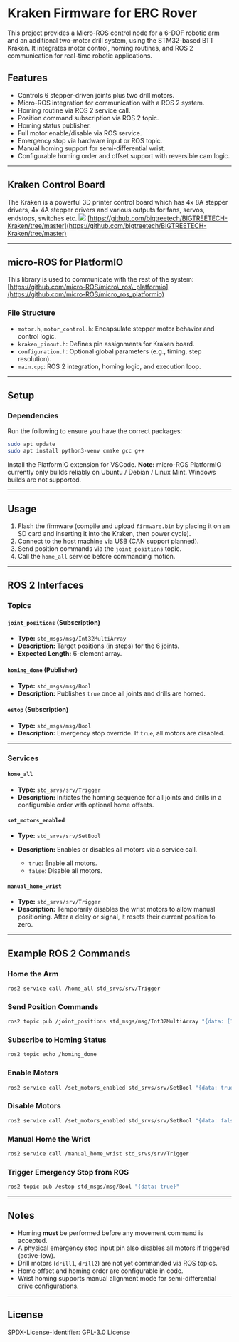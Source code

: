 # Kraken Firmware for ERC Rover

This project provides a Micro-ROS control node for a 6-DOF robotic arm and an additional two-motor drill system, using the STM32-based BTT Kraken. It integrates motor control, homing routines, and ROS 2 communication for real-time robotic applications.

## Features

* Controls 6 stepper-driven joints plus two drill motors.
* Micro-ROS integration for communication with a ROS 2 system.
* Homing routine via ROS 2 service call.
* Position command subscription via ROS 2 topic.
* Homing status publisher.
* Full motor enable/disable via ROS service.
* Emergency stop via hardware input or ROS topic.
* Manual homing support for semi-differential wrist.
* Configurable homing order and offset support with reversible cam logic.

---

## Kraken Control Board

The Kraken is a powerful 3D printer control board which has 4x 8A stepper drivers, 4x 4A stepper drivers and various outputs for fans, servos, endstops, switches etc.
![](https://teamgloomy.github.io/images/btt_kraken_pins.png)
[https://github.com/bigtreetech/BIGTREETECH-Kraken/tree/master](https://github.com/bigtreetech/BIGTREETECH-Kraken/tree/master)

---

## micro-ROS for PlatformIO

This library is used to communicate with the rest of the system:
[https://github.com/micro-ROS/micro\_ros\_platformio](https://github.com/micro-ROS/micro_ros_platformio)

### File Structure

* `motor.h`, `motor_control.h`: Encapsulate stepper motor behavior and control logic.
* `kraken_pinout.h`: Defines pin assignments for Kraken board.
* `configuration.h`: Optional global parameters (e.g., timing, step resolution).
* `main.cpp`: ROS 2 integration, homing logic, and execution loop.

---

## Setup

### Dependencies

Run the following to ensure you have the correct packages:

```bash
sudo apt update
sudo apt install python3-venv cmake gcc g++
```

Install the PlatformIO extension for VSCode.
**Note:** micro-ROS PlatformIO currently only builds reliably on Ubuntu / Debian / Linux Mint. Windows builds are not supported.

---

## Usage

1. Flash the firmware (compile and upload `firmware.bin` by placing it on an SD card and inserting it into the Kraken, then power cycle).
2. Connect to the host machine via USB (CAN support planned).
3. Send position commands via the `joint_positions` topic.
4. Call the `home_all` service before commanding motion.

---

## ROS 2 Interfaces

### Topics

#### `joint_positions` (Subscription)

* **Type:** `std_msgs/msg/Int32MultiArray`
* **Description:** Target positions (in steps) for the 6 joints.
* **Expected Length:** 6-element array.

#### `homing_done` (Publisher)

* **Type:** `std_msgs/msg/Bool`
* **Description:** Publishes `true` once all joints and drills are homed.

#### `estop` (Subscription)

* **Type:** `std_msgs/msg/Bool`
* **Description:** Emergency stop override. If `true`, all motors are disabled.

---

### Services

#### `home_all`

* **Type:** `std_srvs/srv/Trigger`
* **Description:** Initiates the homing sequence for all joints and drills in a configurable order with optional home offsets.

#### `set_motors_enabled`

* **Type:** `std_srvs/srv/SetBool`
* **Description:** Enables or disables all motors via a service call.

  * `true`: Enable all motors.
  * `false`: Disable all motors.

#### `manual_home_wrist`

* **Type:** `std_srvs/srv/Trigger`
* **Description:** Temporarily disables the wrist motors to allow manual positioning. After a delay or signal, it resets their current position to zero.

---

## Example ROS 2 Commands

### Home the Arm

```bash
ros2 service call /home_all std_srvs/srv/Trigger
```

### Send Position Commands

```bash
ros2 topic pub /joint_positions std_msgs/msg/Int32MultiArray "{data: [1000, 2000, 1500, 1000, 500, 0]}"
```

### Subscribe to Homing Status

```bash
ros2 topic echo /homing_done
```

### Enable Motors

```bash
ros2 service call /set_motors_enabled std_srvs/srv/SetBool "{data: true}"
```

### Disable Motors

```bash
ros2 service call /set_motors_enabled std_srvs/srv/SetBool "{data: false}"
```

### Manual Home the Wrist

```bash
ros2 service call /manual_home_wrist std_srvs/srv/Trigger
```

### Trigger Emergency Stop from ROS

```bash
ros2 topic pub /estop std_msgs/msg/Bool "{data: true}"
```

---

## Notes

* Homing **must** be performed before any movement command is accepted.
* A physical emergency stop input pin also disables all motors if triggered (active-low).
* Drill motors (`drill1`, `drill2`) are not yet commanded via ROS topics.
* Home offset and homing order are configurable in code.
* Wrist homing supports manual alignment mode for semi-differential drive configurations.

---

## License

SPDX-License-Identifier: GPL-3.0 License
